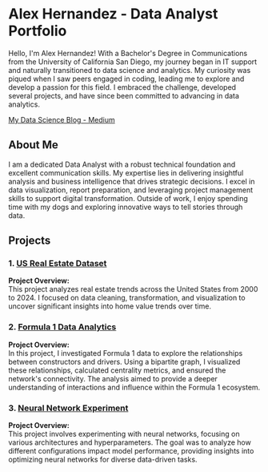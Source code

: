 # Alex Hernandez - Data Analyst Portfolio

Hello, I'm Alex Hernandez! With a Bachelor's Degree in Communications from the University of California San Diego, my journey began in IT support and naturally transitioned to data science and analytics. My curiosity was piqued when I saw peers engaged in coding, leading me to explore and develop a passion for this field. I embraced the challenge, developed several projects, and have since been committed to advancing in data analytics.

[My Data Science Blog - Medium](https://medium.com/@alexhernandez_67007)

## About Me

I am a dedicated Data Analyst with a robust technical foundation and excellent communication skills. My expertise lies in delivering insightful analysis and business intelligence that drives strategic decisions. I excel in data visualization, report preparation, and leveraging project management skills to support digital transformation. Outside of work, I enjoy spending time with my dogs and exploring innovative ways to tell stories through data.

## Projects

### 1. [US Real Estate Dataset](https://github.com/Alextheprogrammer3/US-Real-Estate-Project)

**Project Overview:**  
This project analyzes real estate trends across the United States from 2000 to 2024. I focused on data cleaning, transformation, and visualization to uncover significant insights into home value trends over time.

### 2. [Formula 1 Data Analytics](https://github.com/Alextheprogrammer3/Formula-1-Data-Analytics-Project-)

**Project Overview:**  
In this project, I investigated Formula 1 data to explore the relationships between constructors and drivers. Using a bipartite graph, I visualized these relationships, calculated centrality metrics, and ensured the network's connectivity. The analysis aimed to provide a deeper understanding of interactions and influence within the Formula 1 ecosystem.

### 3. [Neural Network Experiment](https://github.com/Alextheprogrammer3/Neutral-Network-Experiment)

**Project Overview:**  
This project involves experimenting with neural networks, focusing on various architectures and hyperparameters. The goal was to analyze how different configurations impact model performance, providing insights into optimizing neural networks for diverse data-driven tasks.

